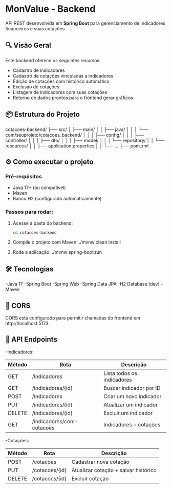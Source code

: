 # MonValue - Backend

API REST desenvolvida em **Spring Boot** para gerenciamento de indicadores financeiros e suas cotações.

## 🔍 Visão Geral

Este backend oferece os seguintes recursos:

- Cadastro de indicadores
- Cadastro de cotações vinculadas a indicadores
- Edição de cotações com histórico automático
- Exclusão de cotações
- Listagem de indicadores com suas cotações
- Retorno de dados prontos para o frontend gerar gráficos

## 📦 Estrutura do Projeto

cotacoes-backend/
├── src/
│ ├── main/
│ │ ├── java/
│ │ │ └── com/seuprojeto/cotacoes_backend/
│ │ │ ├── config/
│ │ │ ├── controller/
│ │ │ ├── dto/
│ │ │ ├── model/
│ │ │ └── repository/
│ │ └── resources/
│ │ ├── application.properties
│ │ └── ...
├── pom.xml

## ⚙️ Como executar o projeto

### Pré-requisitos

- Java 17+ (ou compatível)
- Maven
- Banco H2 (configurado automaticamente)

### Passos para rodar:

1. Acesse a pasta do backend:
   ```bash
   cd cotacoes-backend

2. Compile o projeto com Maven:
    ./mvnw clean install

3. Rode a aplicação:
    ./mvnw spring-boot:run

## 🛠️ Tecnologias

-Java 17
-Spring Boot
-Spring Web
-Spring Data JPA
-H2 Database (dev)
-Maven

## 🔐 CORS

CORS está configurado para permitir chamadas do frontend em http://localhost:5173.

## 📂 API Endpoints

-Indicadores:

| Método | Rota                      | Descrição                  |
| ------ | ------------------------- | -------------------------- |
| GET    | /indicadores              | Lista todos os indicadores |
| GET    | /indicadores/{id}         | Buscar indicador por ID    |
| POST   | /indicadores              | Criar um novo indicador    |
| PUT    | /indicadores/{id}         | Atualizar um indicador     |
| DELETE | /indicadores/{id}         | Excluir um indicador       |
| GET    | /indicadores/com-cotacoes | Indicadores + cotações     |

-Cotações:

| Método | Rota           | Descrição                            |
| ------ | -------------- | ------------------------------------ |
| POST   | /cotacoes      | Cadastrar nova cotação               |
| PUT    | /cotacoes/{id} | Atualizar cotação + salvar histórico |
| DELETE | /cotacoes/{id} | Excluir cotação                      |
